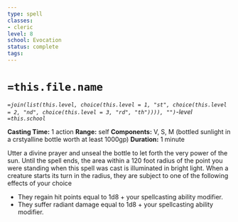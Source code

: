 ```yaml
---
type: spell
classes: 
- cleric
level: 8 
school: Evocation  
status: complete
tags:
---
```

# `=this.file.name`
*`=join(list(this.level, choice(this.level = 1, "st", choice(this.level = 2, "nd", choice(this.level = 3, "rd", "th")))), "")`-level `=this.school`*

**Casting Time:** 1 action
**Range:** self
**Components:** V, S, M (bottled sunlight in a crstyalline bottle worth at least 1000gp)
**Duration:** 1 minute

Utter a divine prayer and unseal the bottle to let forth the very power of the sun. Until the spell ends, the area within a 120 foot radius of the point you were standing when this spell was cast is illuminated in bright light. When a creature starts its turn in the radius, they are subject to one of the following effects of your choice

- They regain hit points equal to 1d8 + your spellcasting ability modifier.
- They suffer radiant damage equal to 1d8 + your spellcasting ability modifier.
